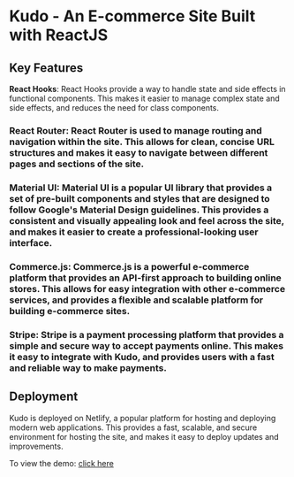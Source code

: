 # Kudo - An E-commerce Site Built with ReactJS

## Key Features
<b>React Hooks</b>: React Hooks provide a way to handle state and side effects in functional components. This makes it easier to manage complex state and side effects, and reduces the need for class components.

### React Router: React Router is used to manage routing and navigation within the site. This allows for clean, concise URL structures and makes it easy to navigate between different pages and sections of the site.

### Material UI: Material UI is a popular UI library that provides a set of pre-built components and styles that are designed to follow Google's Material Design guidelines. This provides a consistent and visually appealing look and feel across the site, and makes it easier to create a professional-looking user interface.

### Commerce.js: Commerce.js is a powerful e-commerce platform that provides an API-first approach to building online stores. This allows for easy integration with other e-commerce services, and provides a flexible and scalable platform for building e-commerce sites.

### Stripe: Stripe is a payment processing platform that provides a simple and secure way to accept payments online. This makes it easy to integrate with Kudo, and provides users with a fast and reliable way to make payments.

## Deployment
Kudo is deployed on Netlify, a popular platform for hosting and deploying modern web applications. This provides a fast, scalable, and secure environment for hosting the site, and makes it easy to deploy updates and improvements.

To view the demo: [click here](https://kudogaming.netlify.app)

